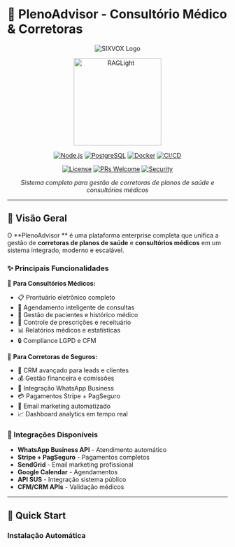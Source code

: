# 🏥 PlenoAdvisor - Consultório Médico & Corretoras

<div align="center">

![SIXVOX Logo](https://img.shields.io/badge/SIXVOX-Sistema%20Enterprise-blue?style=for-the-badge&logo=health)


<div align="center">
    <img alt="RAGLight" height="200px" src="./media/logo.png">
</div>

[![Node.js](https://img.shields.io/badge/Node.js-18.x-green?logo=node.js)](https://nodejs.org/)
[![PostgreSQL](https://img.shields.io/badge/PostgreSQL-15-blue?logo=postgresql)](https://postgresql.org/)
[![Docker](https://img.shields.io/badge/Docker-Ready-blue?logo=docker)](https://docker.com/)
[![CI/CD](https://img.shields.io/badge/CI%2FCD-GitHub%20Actions-green?logo=github)](https://github.com/features/actions)

[![License](https://img.shields.io/badge/License-MIT-yellow.svg)](LICENSE)
[![PRs Welcome](https://img.shields.io/badge/PRs-welcome-brightgreen.svg)](CONTRIBUTING.md)
[![Security](https://img.shields.io/badge/Security-Enterprise-red?logo=security)](SECURITY.md)

*Sistema completo para gestão de corretoras de planos de saúde e consultórios médicos*

</div>

---

## 🎯 **Visão Geral**

O **PlenoAdvisor ** é uma plataforma enterprise completa que unifica a gestão de **corretoras de planos de saúde** e **consultórios médicos** em um sistema integrado, moderno e escalável.

### **✨ Principais Funcionalidades**

🏥 **Para Consultórios Médicos:**
- 📋 Prontuário eletrônico completo
- 📅 Agendamento inteligente de consultas
- 👥 Gestão de pacientes e histórico médico
- 💊 Controle de prescrições e receituário
- 📊 Relatórios médicos e estatísticas
- 🔒 Compliance LGPD e CFM

💼 **Para Corretoras de Seguros:**
- 🎯 CRM avançado para leads e clientes
- 💰 Gestão financeira e comissões
- 📱 Integração WhatsApp Business
- 💳 Pagamentos Stripe + PagSeguro
- 📧 Email marketing automatizado
- 📈 Dashboard analytics em tempo real

### **🔗 Integrações Disponíveis**
- **WhatsApp Business API** - Atendimento automático
- **Stripe + PagSeguro** - Pagamentos completos
- **SendGrid** - Email marketing profissional
- **Google Calendar** - Agendamentos
- **API SUS** - Integração sistema público
- **CFM/CRM APIs** - Validação médicos

---

## 🚀 **Quick Start**

### **Instalação Automática**
